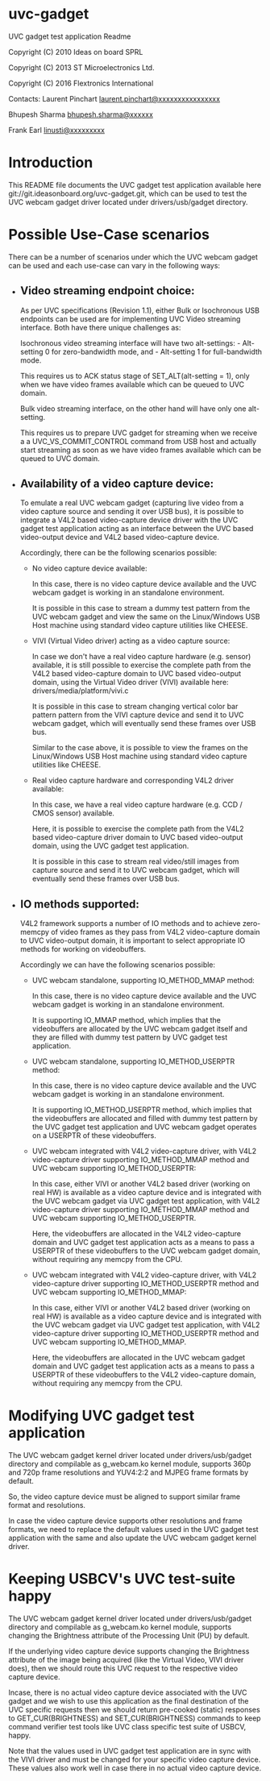 # uvc-gadget

UVC gadget test application Readme

Copyright (C) 2010 Ideas on board SPRL

Copyright (C) 2013 ST Microelectronics Ltd.

Copyright (C) 2016 Flextronics International

Contacts:
Laurent Pinchart <laurent.pinchart@xxxxxxxxxxxxxxxx>

Bhupesh Sharma <bhupesh.sharma@xxxxxx>

Frank Earl <linusti@xxxxxxxxx>


Introduction
============

This README file documents the UVC gadget test application available
here git://git.ideasonboard.org/uvc-gadget.git, which can be used to
test the UVC webcam gadget driver located under drivers/usb/gadget
directory.

Possible Use-Case scenarios
===========================

There can be a number of scenarios under which the UVC webcam gadget can
be used and each use-case can vary in the following ways:

- Video streaming endpoint choice:
  --------------------------------

  As per UVC specifications (Revision 1.1), either Bulk or Isochronous
  USB endpoints can be used are for implementing UVC Video streaming
  interface. Both have there unique challenges as:

	Isochronous video streaming interface will have two
	alt-settings:
		- Alt-setting 0 for zero-bandwidth mode, and
		- Alt-setting 1 for full-bandwidth mode.

	This requires us to ACK status stage of SET_ALT(alt-setting =
	1), only when we have video frames available which can be queued
	to UVC domain.

	Bulk video streaming interface, on the other hand will have only
	one alt-setting.

	This requires us to prepare UVC gadget for streaming when we
	receive a a UVC_VS_COMMIT_CONTROL command from USB host and
	actually start streaming as soon as we have video frames
	available which can be queued to UVC domain.

- Availability of a video capture device:
  ---------------------------------------

  To emulate a real UVC webcam gadget (capturing live video from a video
  capture source and sending it over USB bus), it is possible to
  integrate a V4L2 based video-capture device driver with the UVC gadget
  test application acting as an interface between the UVC based
  video-output device and V4L2 based video-capture device.
  
  Accordingly, there can be the following scenarios possible:

	- No video capture device available:

		In this case, there is no video capture device available
		and the UVC webcam gadget is working in an standalone
		environment.

		It is possible in this case to stream a dummy test
		pattern from the UVC webcam gadget and view the same on
		the Linux/Windows USB Host machine using standard video
		capture utilities like CHEESE.

	- VIVI (Virtual Video driver) acting as a video capture source:

		In case we don't have a real video capture hardware
		(e.g. sensor) available, it is still possible to
		exercise the complete path from the V4L2 based
		video-capture domain to UVC based video-output domain,
		using the Virtual Video driver (VIVI) available here:
		drivers/media/platform/vivi.c

		It is possible in this case to stream changing vertical
		color bar pattern pattern from the VIVI capture device
		and send it to UVC webcam gadget, which will eventually
		send these frames over USB bus.

		Similar to the case above, it is possible to view the
		frames on the Linux/Windows USB Host machine using
		standard video capture utilities like CHEESE.

	- Real video capture hardware and corresponding V4L2 driver
	  available:

		In this case, we have a real video capture hardware
		(e.g. CCD / CMOS sensor) available.

		Here, it is possible to exercise the complete path from
		the V4L2 based video-capture driver domain to UVC based
		video-output domain, using the UVC gadget test
		application.

		It is possible in this case to stream real video/still
		images from capture source and send it to UVC webcam
		gadget, which will eventually send these frames over USB
		bus.

- IO methods supported:
  --------------------

  V4L2 framework supports a number of IO methods and to achieve
  zero-memcpy of video frames as they pass from V4L2 video-capture
  domain to UVC video-output domain, it is important to select
  appropriate IO methods for working on videobuffers.

  Accordingly we can have the following scenarios possible:
  
	- UVC webcam standalone, supporting IO_METHOD_MMAP method:

		In this case, there is no video capture device available
		and the UVC webcam gadget is working in an standalone
		environment.

		It is supporting IO_MMAP method, which implies that the
		videobuffers are allocated by the UVC webcam gadget
		itself and they are filled with dummy test pattern by
		UVC gadget test application.

	- UVC webcam standalone, supporting IO_METHOD_USERPTR method:

		In this case, there is no video capture device available
		and the UVC webcam gadget is working in an standalone
		environment.

		It is supporting IO_METHOD_USERPTR method, which implies
		that the videobuffers are allocated and filled with
		dummy test pattern by the UVC gadget test application
		and UVC webcam gadget operates on a USERPTR of these
		videobuffers.

	- UVC webcam integrated with V4L2 video-capture driver, with
	  V4L2 video-capture driver supporting IO_METHOD_MMAP method and
	  UVC webcam supporting IO_METHOD_USERPTR:

		In this case, either VIVI or another V4L2 based driver
		(working on real HW) is available as a video capture
		device and is integrated with the UVC webcam gadget via
		UVC gadget test application, with V4L2 video-capture
		driver supporting IO_METHOD_MMAP method and UVC webcam
		supporting IO_METHOD_USERPTR.

		Here, the videobuffers are allocated in the V4L2
		video-capture domain and UVC gadget test application
		acts as a means to pass a USERPTR of these videobuffers
		to the UVC webcam gadget domain, without requiring any
		memcpy from the CPU.

	- UVC webcam integrated with V4L2 video-capture driver, with
	  V4L2 video-capture driver supporting IO_METHOD_USERPTR method
	  and UVC webcam supporting IO_METHOD_MMAP:

		In this case, either VIVI or another V4L2 based driver
		(working on real HW) is available as a video capture
		device and is integrated with the UVC webcam gadget via
		UVC gadget test application, with V4L2 video-capture
		driver supporting IO_METHOD_USERPTR method and UVC
		webcam supporting IO_METHOD_MMAP.

		Here, the videobuffers are allocated in the UVC webcam
		gadget domain and UVC gadget test application acts as a
		means to pass a USERPTR of these videobuffers to the
		V4L2 video-capture domain, without requiring any memcpy
		from the CPU.

Modifying UVC gadget test application
=====================================

The UVC webcam gadget kernel driver located under drivers/usb/gadget
directory and compilable as g_webcam.ko kernel module, supports 360p and
720p frame resolutions and YUV4:2:2 and MJPEG frame formats by default.

So, the video capture device must be aligned to support similar frame
format and resolutions.

In case the video capture device supports other resolutions and frame
formats, we need to replace the default values used in the UVC gadget
test application with the same and also update the UVC webcam gadget
kernel driver.

Keeping USBCV's UVC test-suite happy
====================================

The UVC webcam gadget kernel driver located under drivers/usb/gadget
directory and compilable as g_webcam.ko kernel module, supports changing
the Brightness attribute of the Processing Unit (PU) by default.

If the underlying video capture device supports changing the Brightness
attribute of the image being acquired (like the Virtual Video, VIVI
driver does), then we should route this UVC request to the respective
video capture device.

Incase, there is no actual video capture device associated with the UVC
gadget and we wish to use this application as the final destination of
the UVC specific requests then we should return pre-cooked (static)
responses to GET_CUR(BRIGHTNESS) and SET_CUR(BRIGHTNESS) commands to
keep command verifier test tools like UVC class specific test suite of
USBCV, happy.

Note that the values used in UVC gadget test application are in sync
with the VIVI driver and must be changed for your specific video capture
device. These values also work well in case there in no actual video
capture device.

